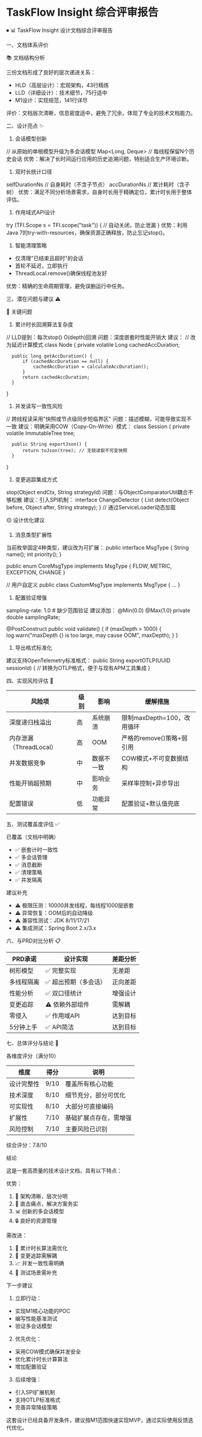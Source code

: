 # TaskFlow Insight 综合评审报告

⏺ 📊 TaskFlow Insight 设计文档综合评审报告

一、文档体系评价

📚 文档结构分析

三份文档形成了良好的层次递进关系：

- HLD（高层设计）：宏观架构，43行精炼
- LLD（详细设计）：技术细节，75行适中
- M1设计：实现规范，141行详尽

评价：文档层次清晰，信息密度适中，避免了冗余，体现了专业的技术文档能力。

二、设计亮点 ✨

1. 会话模型创新

// 从原始的单根模型升级为多会话模型
Map<Long, Deque<Session>> // 每线程保留N个历史会话
优势：解决了长时间运行应用的历史追溯问题，特别适合生产环境诊断。

1. 双时长统计口径

selfDurationNs   // 自身耗时（不含子节点）
accDurationNs    // 累计耗时（含子树）
优势：满足不同分析场景需求，自身时长用于精确定位，累计时长用于整体评估。

1. 作用域式API设计

try (TFI.Scope s = TFI.scope("task")) {
// 自动关闭，防止泄漏
}
优势：利用Java 7的try-with-resources，确保资源正确释放，防止忘记stop()。

1. 智能清理策略
- 仅清理"已结束且超时"的会话
- 首轮不延迟，立即执行
- ThreadLocal.remove()确保线程池友好

优势：精确的生命周期管理，避免误删运行中任务。

三、潜在问题与建议 ⚠️

🔴 关键问题

1. 累计时长回溯算法复杂度

// LLD提到：每次stop() O(depth)回溯
问题：深度嵌套时性能开销大
建议：
// 改为延迟计算模式
class Node {
private volatile Long cachedAccDuration;

```
  public long getAccDuration() {
      if (cachedAccDuration == null) {
          cachedAccDuration = calculateAccDuration();
      }
      return cachedAccDuration;
  }

```

}

1. 并发读写一致性风险

// 跨线程读采用"快照或节点级同步短临界区"
问题：描述模糊，可能导致实现不一致
建议：明确采用COW（Copy-On-Write）模式：
class Session {
private volatile ImmutableTree tree;

```
  public String exportJson() {
      return toJson(tree); // 无锁读取不可变快照
  }

```

}

1. 变更追踪集成方式

stop(Object endCtx, String strategyId)
问题：与ObjectComparatorUtil耦合不够松散
建议：引入SPI机制：
interface ChangeDetector {
List<Change> detect(Object before, Object after, String strategy);
}
// 通过ServiceLoader动态加载

🟡 设计优化建议

1. 消息类型扩展性

当前枚举固定4种类型，建议改为可扩展：
public interface MsgType {
String name();
int priority();
}

public enum CoreMsgType implements MsgType {
FLOW, METRIC, EXCEPTION, CHANGE
}

// 用户自定义
public class CustomMsgType implements MsgType { ... }

1. 配置验证增强

sampling-rate: 1.0  # 缺少范围验证
建议添加：
@Min(0.0) @Max(1.0)
private double samplingRate;

@PostConstruct
public void validate() {
if (maxDepth > 1000) {
log.warn("maxDepth {} is too large, may cause OOM", maxDepth);
}
}

1. 导出格式标准化

建议支持OpenTelemetry标准格式：
public String exportOTLP(UUID sessionId) {
// 转换为OTLP格式，便于与现有APM工具集成
}

四、实现风险评估 🚨

| 风险项 | 级别 | 影响 | 缓解措施 |
| --- | --- | --- | --- |
| 深度递归栈溢出 | 高 | 系统崩溃 | 限制maxDepth=100，改用循环 |
| 内存泄漏（ThreadLocal） | 高 | OOM | 严格的remove()策略+弱引用 |
| 并发数据竞争 | 中 | 数据不一致 | COW模式+不可变数据结构 |
| 性能开销超预期 | 中 | 影响业务 | 采样率控制+异步导出 |
| 配置错误 | 低 | 功能异常 | 配置验证+默认值兜底 |

五、测试覆盖度评估 ✅

已覆盖（文档中明确）

- ✅ 嵌套计时一致性
- ✅ 多会话管理
- ✅ 消息截断
- ✅ 清理策略
- ✅ 并发隔离

建议补充

- ⚠️ 极限压测：10000并发线程，每线程1000层嵌套
- ⚠️ 异常恢复：OOM后的自动降级
- ⚠️ 兼容性测试：JDK 8/11/17/21
- ⚠️ 集成测试：Spring Boot 2.x/3.x

六、与PRD对比分析 📋

| PRD承诺 | 设计实现 | 差距分析 |
| --- | --- | --- |
| 树形模型 | ✅ 完整实现 | 无差距 |
| 多线程隔离 | ✅ 超出预期（多会话） | 正向差距 |
| 性能分析 | ✅ 双口径统计 | 增强设计 |
| 变更追踪 | ⚠️ 依赖外部组件 | 需解耦 |
| 零侵入 | ✅ 作用域API | 达到目标 |
| 5分钟上手 | ✅ API简洁 | 达到目标 |

七、总体评分与结论 🎯

各维度评分（满分10）

| 维度 | 得分 | 说明 |
| --- | --- | --- |
| 设计完整性 | 9/10 | 覆盖所有核心功能 |
| 技术深度 | 8/10 | 细节充分，部分可优化 |
| 可实现性 | 8/10 | 大部分可直接编码 |
| 扩展性 | 7/10 | 基础扩展点存在，需增强 |
| 风险控制 | 7/10 | 主要风险已识别 |

综合评分：7.8/10

结论

这是一套高质量的技术设计文档，具有以下特点：

优势：

1. 📐 架构清晰，层次分明
2. 🎯 直击痛点，解决方案务实
3. 📊 创新的多会话模型
4. 🔒 良好的资源管理

需改进：

1. 🔧 累计时长算法需优化
2. 🔗 变更追踪需解耦
3. 📈 并发一致性需明确
4. 🧪 测试场景需补充

下一步建议

1. 立即行动：
- 实现M1核心功能的POC
- 编写性能基准测试
- 验证多会话模型
2. 优先优化：
- 采用COW模式确保并发安全
- 优化累计时长计算算法
- 增加配置验证
3. 后续增强：
- 引入SPI扩展机制
- 支持OTLP标准格式
- 完善异常降级策略

这套设计已经具备开发条件，建议按M1范围快速实现MVP，通过实际使用反馈迭代优化。